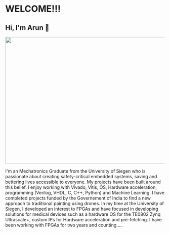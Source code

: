# WELCOME!!!
## Hi, I'm Arun 👋 #

<img src="https://github.com/arunbasilpaul/arunbasilpaul/assets/171144888/36e4ab1f-d90f-4257-adae-93b9a1b02812" width="1000" height="400"/>

I'm an Mechatronics Graduate from the University of Siegen who is passionate about creating safety-critical embedded systems, saving and bettering lives accessible to everyone. My projects have been built around this belief. I enjoy working with Vivado, Vitis, OS, Hardware acceleration, programming (Verilog, VHDL, C, C++, Python) and Machine Learning. I have completed projects funded by the Governement of India to find a new approach to traditional painting using drones. In my time at the University of Siegen, I developed an interest to FPGAs and have focused in developing solutions for medical devices such as a hardware OS for the TE0802 Zynq Ultrascale+, custom IPs for Hardware acceleration and pre-fetching. I have been working with FPGAs for two years and counting.....
<!--
**arunbasilpaul/arunbasilpaul** is a ✨ _special_ ✨ repository because its `README.md` (this file) appears on your GitHub profile.
